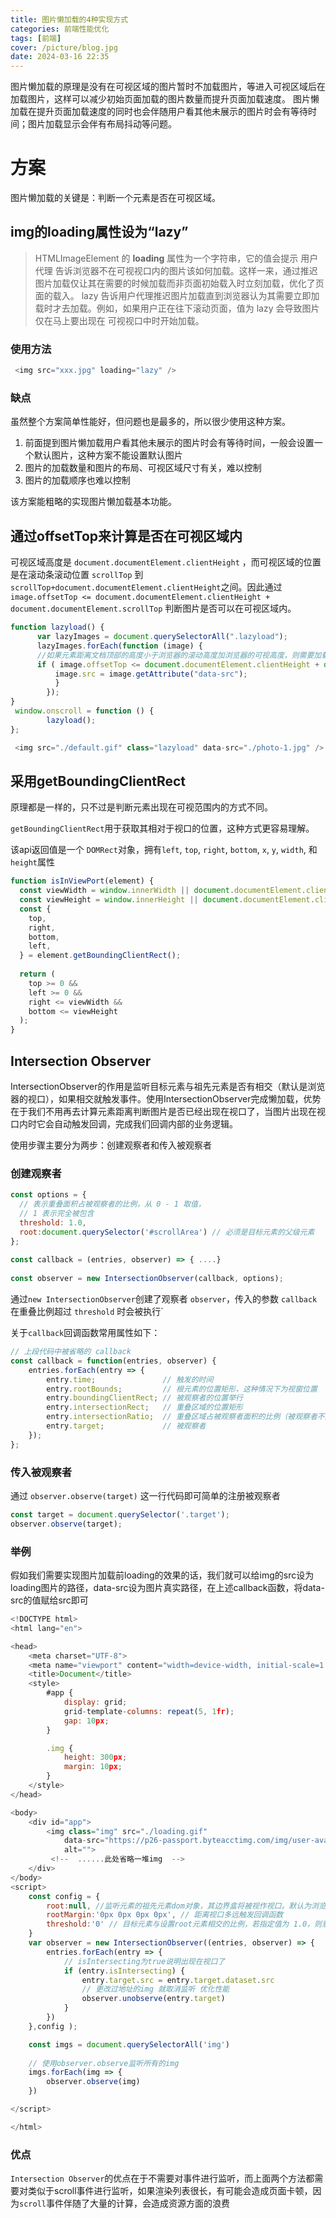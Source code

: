 ```yaml
---
title: 图片懒加载的4种实现方式
categories: 前端性能优化
tags: [前端]
cover: /picture/blog.jpg
date: 2024-03-16 22:35
---
```


图片懒加载的原理是没有在可视区域的图片暂时不加载图片，等进入可视区域后在加载图片，这样可以减少初始页面加载的图片数量而提升页面加载速度。 图片懒加载在提升页面加载速度的同时也会伴随用户看其他未展示的图片时会有等待时间；图片加载显示会伴有布局抖动等问题。

# 方案

图片懒加载的关键是：判断一个元素是否在可视区域。

## img的loading属性设为“lazy”

> HTMLImageElement 的 **loading** 属性为一个字符串，它的值会提示 用户代理 告诉浏览器不在可视视口内的图片该如何加载。这样一来，通过推迟图片加载仅让其在需要的时候加载而非页面初始载入时立刻加载，优化了页面的载入。
> lazy 告诉用户代理推迟图片加载直到浏览器认为其需要立即加载时才去加载。例如，如果用户正在往下滚动页面，值为 lazy 会导致图片仅在马上要出现在 可视视口中时开始加载。

### 使用方法

```javascript
 <img src="xxx.jpg" loading="lazy" />  

```

### 缺点

虽然整个方案简单性能好，但问题也是最多的，所以很少使用这种方案。

1.  前面提到图片懒加载用户看其他未展示的图片时会有等待时间，一般会设置一个默认图片，这种方案不能设置默认图片
2.  图片的加载数量和图片的布局、可视区域尺寸有关，难以控制
3.  图片的加载顺序也难以控制

该方案能粗略的实现图片懒加载基本功能。

## 通过offsetTop来计算是否在可视区域内

可视区域高度是 `document.documentElement.clientHeight` ，而可视区域的位置是在滚动条滚动位置 `scrollTop` 到 `scrollTop+document.documentElement.clientHeight`之间。因此通过 `image.offsetTop <= document.documentElement.clientHeight + document.documentElement.scrollTop` 判断图片是否可以在可视区域内。

```javascript
function lazyload() {
      var lazyImages = document.querySelectorAll(".lazyload");
      lazyImages.forEach(function (image) {
      //如果元素距离文档顶部的高度小于浏览器的滚动高度加浏览器的可视高度，则需要加载
      if ( image.offsetTop <= document.documentElement.clientHeight + document.documentElement.scrollTop) {
          image.src = image.getAttribute("data-src");
          }
        });
}
 window.onscroll = function () {
        lazyload();
};

```

```javascript
 <img src="./default.gif" class="lazyload" data-src="./photo-1.jpg" />

```

## 采用getBoundingClientRect

原理都是一样的，只不过是判断元素出现在可视范围内的方式不同。

`getBoundingClientRect`用于获取其相对于视口的位置，这种方式更容易理解。

该api返回值是一个 `DOMRect`对象，拥有`left`, `top`, `right`, `bottom`, `x`, `y`, `width`, 和 `height`属性

```javascript
function isInViewPort(element) {
  const viewWidth = window.innerWidth || document.documentElement.clientWidth;
  const viewHeight = window.innerHeight || document.documentElement.clientHeight;
  const {
    top,
    right,
    bottom,
    left,
  } = element.getBoundingClientRect();
​
  return (
    top >= 0 &&
    left >= 0 &&
    right <= viewWidth &&
    bottom <= viewHeight
  );
}

```

## Intersection Observer

IntersectionObserver的作用是监听目标元素与祖先元素是否有相交（默认是浏览器的视口），如果相交就触发事件。使用IntersectionObserver完成懒加载，优势在于我们不用再去计算元素距离判断图片是否已经出现在视口了，当图片出现在视口内时它会自动触发回调，完成我们回调内部的业务逻辑。

使用步骤主要分为两步：创建观察者和传入被观察者

### **创建观察者**

```javascript
const options = {
  // 表示重叠面积占被观察者的比例，从 0 - 1 取值，
  // 1 表示完全被包含
  threshold: 1.0, 
  root:document.querySelector('#scrollArea') // 必须是目标元素的父级元素
};
​
const callback = (entries, observer) => { ....}
​
const observer = new IntersectionObserver(callback, options);

```

通过`new IntersectionObserver`创建了观察者 `observer`，传入的参数 `callback` 在重叠比例超过 `threshold` 时会被执行\`

关于`callback`回调函数常用属性如下：

```javascript
// 上段代码中被省略的 callback
const callback = function(entries, observer) { 
    entries.forEach(entry => {
        entry.time;               // 触发的时间
        entry.rootBounds;         // 根元素的位置矩形，这种情况下为视窗位置
        entry.boundingClientRect; // 被观察者的位置举行
        entry.intersectionRect;   // 重叠区域的位置矩形
        entry.intersectionRatio;  // 重叠区域占被观察者面积的比例（被观察者不是矩形时也按照矩形计算）
        entry.target;             // 被观察者
    });
};

```

### **传入被观察者**

通过 `observer.observe(target)` 这一行代码即可简单的注册被观察者

```javascript
const target = document.querySelector('.target');
observer.observe(target);

```

### **举例**

假如我们需要实现图片加载前loading的效果的话，我们就可以给img的src设为loading图片的路径，data-src设为图片真实路径，在上述callback函数，将data-src的值赋给src即可

```javascript
<!DOCTYPE html>
<html lang="en">

<head>
    <meta charset="UTF-8">
    <meta name="viewport" content="width=device-width, initial-scale=1.0">
    <title>Document</title>
    <style>
        #app {
            display: grid;
            grid-template-columns: repeat(5, 1fr);
            gap: 10px;
        }

        .img {
            height: 300px;
            margin: 10px;
        }
    </style>
</head>

<body>
    <div id="app">
        <img class="img" src="./loading.gif"
            data-src="https://p26-passport.byteacctimg.com/img/user-avatar/fd965033fba9d2b1b67d0dd6d1c80ad3~150x150.awebp"
            alt="">
         <!--  ......此处省略一堆img  -->
    </div>
</body>
<script>
    const config = {
        root:null, //监听元素的祖先元素dom对象，其边界盒将被视作视口。默认为浏览器视口
        rootMargin:'0px 0px 0px 0px', // 距离视口多远触发回调函数
        threshold:'0' // 目标元素与设置root元素相交的比例，若指定值为 1.0，则意味着整个元素都在可见范围内时才触发回调
    }
    var observer = new IntersectionObserver((entries, observer) => {
        entries.forEach(entry => {
            // isIntersecting为true说明出现在视口了
            if (entry.isIntersecting) {
                entry.target.src = entry.target.dataset.src
                // 更改过地址的img 就取消监听 优化性能
                observer.unobserve(entry.target)
            }
        })
    },config );

    const imgs = document.querySelectorAll('img')
    
    // 使用observer.observe监听所有的img
    imgs.forEach(img => {
        observer.observe(img)
    })

</script>

</html>

```

### 优点

`Intersection Observer`的优点在于不需要对事件进行监听，而上面两个方法都需要对类似于scroll事件进行监听，如果渲染列表很长，有可能会造成页面卡顿，因为`scroll`事件伴随了大量的计算，会造成资源方面的浪费
